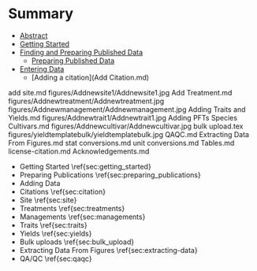 # Summary

* [Abstract](abstract.md)
* [Getting Started](introduction.md)
* [Finding and Preparing Published Data](finding_data.md)
  * [Preparing Published Data](preparing_published_data.md)
* [Entering Data](Overview.md)
  * [Adding a citation](Add Citation.md)

add site.md
figures/Addnewsite1/Addnewsite1.jpg
Add Treatment.md
figures/Addnewtreatment/Addnewtreatment.jpg
figures/Addnewmanagement/Addnewmanagement.jpg
Adding Traits and Yields.md
figures/Addnewtrait1/Addnewtrait1.jpg
Adding PFTs Species Cultivars.md
figures/Addnewcultivar/Addnewcultivar.jpg
bulk upload.tex
figures/yieldtemplatebulk/yieldtemplatebulk.jpg
QAQC.md
Extracting Data From Figures.md
stat conversions.md
unit conversions.md
Tables.md
license-citation.md
Acknowledgements.md


* Getting Started \ref{sec:getting_started}
* Preparing Publications \ref{sec:preparing_publications}
* Adding Data
 * Citations \ref{sec:citation}
 * Site \ref{sec:site}
 * Treatments \ref{sec:treatments}
 * Managements \ref{sec:managements}
 * Traits \ref{sec:traits}
 * Yields \ref{sec:yields}
* Bulk uploads \ref{sec:bulk_upload}
* Extracting Data From Figures \ref{sec:extracting-data}
* QA/QC \ref{sec:qaqc}